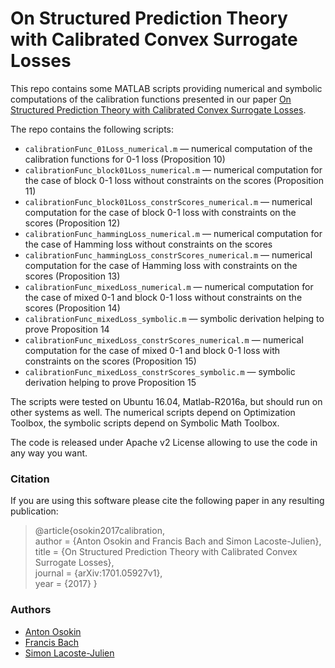 # On Structured Prediction Theory with Calibrated Convex Surrogate Losses

This repo contains some MATLAB scripts providing numerical and symbolic computations of the calibration functions presented in our paper [On Structured Prediction Theory with Calibrated Convex Surrogate Losses](https://arxiv.org/abs/1703.02403v1).

The repo contains the following scripts:
* `calibrationFunc_01Loss_numerical.m` — numerical computation of the calibration functions for 0-1 loss (Proposition 10)
* `calibrationFunc_block01Loss_numerical.m` — numerical computation for the case of block 0-1 loss without constraints on the scores (Proposition 11)
* `calibrationFunc_block01Loss_constrScores_numerical.m` — numerical computation for the case of block 0-1 loss with constraints on the scores (Proposition 12)
* `calibrationFunc_hammingLoss_numerical.m` — numerical computation for the case of Hamming loss without constraints on the scores
* `calibrationFunc_hammingLoss_constrScores_numerical.m` — numerical computation for the case of Hamming loss with constraints on the scores (Proposition 13)
* `calibrationFunc_mixedLoss_numerical.m` — numerical computation for the case of mixed 0-1 and block 0-1 loss without constraints on the scores (Proposition 14)
* `calibrationFunc_mixedLoss_symbolic.m` — symbolic derivation helping to prove Proposition 14
* `calibrationFunc_mixedLoss_constrScores_numerical.m` — numerical computation for the case of mixed 0-1 and block 0-1 loss with constraints on the scores (Proposition 15)
* `calibrationFunc_mixedLoss_constrScores_symbolic.m` — symbolic derivation helping to prove Proposition 15

The scripts were tested on Ubuntu 16.04, Matlab-R2016a, but should run on other systems as well.
The numerical scripts depend on Optimization Toolbox, the symbolic scripts depend on Symbolic Math Toolbox.

The code is released under Apache v2 License allowing to use the code in any way you want.

### Citation

If you are using this software please cite the following paper in any resulting publication:
>@article{osokin2017calibration, <br>
    author      = {Anton Osokin and Francis Bach and Simon Lacoste-Julien},<br>
    title       = {On Structured Prediction Theory with Calibrated Convex Surrogate Losses},<br>
    journal   = {arXiv:1701.05927v1},<br>
    year        = {2017} }

### Authors

* [Anton Osokin](http://www.di.ens.fr/~osokin/)
* [Francis Bach](http://www.di.ens.fr/~fbach/)
* [Simon Lacoste-Julien](http://www.di.ens.fr/~slacoste/)
